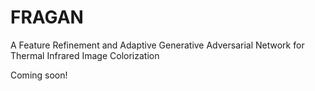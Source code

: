 # FRAGAN
A Feature Refinement and Adaptive Generative Adversarial Network for Thermal Infrared Image Colorization          

Coming soon!
